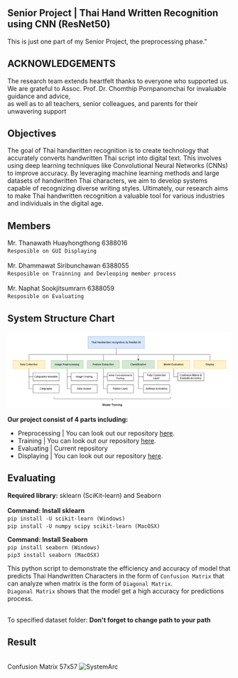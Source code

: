 ## Senior Project | Thai Hand Written Recognition using CNN (ResNet50)
This is just one part of my Senior Project, the preprocessing phase."

## ACKNOWLEDGEMENTS
The research team extends heartfelt thanks to everyone who supported us. 
<br> We are grateful to Assoc. Prof. Dr. Chomthip Pornpanomchai for invaluable guidance and advice, 
<br> as well as to all teachers, senior colleagues, and parents for their unwavering support

## Objectives
The goal of Thai handwritten recognition is to create technology that accurately converts handwritten Thai script into digital text. This involves using deep learning techniques like Convolutional Neural Networks (CNNs) to improve accuracy. By leveraging machine learning methods and large datasets of handwritten Thai characters, we aim to develop systems capable of recognizing diverse writing styles. Ultimately, our research aims to make Thai handwritten recognition a valuable tool for various industries and individuals in the digital age.

## Members
Mr. Thanawath 		Huayhongthong		6388016 
<br> `Resposible on GUI Displaying`
<br><br>
Mr. Dhammawat		Siribunchawan		6388055
<br> `Resposible on Trainning and Devleoping member process`
<br><br>
Mr. Naphat			Sookjitsumrarn		6388059
<br> `Resposible on Evaluating`

## System Structure Chart
<img src="System Structure Chart.png" alt="SystemArc"> <br>

**Our project consist of 4 parts including:** <br>
- Preprocessing |  You can look out our repository  [here](https://github.com/J1gsaww/SeniorProject_Part1_Data-Preprocessing.git). <br>
- Training | You can look out our repository  [here](https://github.com/J1gsaww/SeniorProject_Part2_Train_ThaiHandWritten-Recognition-with-ResNet-50.git). <br>
- Evaluating | Current repository <br>
- Displaying | You can look out our repository [here](https://github.com/J1gsaww/SeniorProject_SeniorProject_Part4_GUI-Demo.git). <br>

## Evaluating
**Required library:** sklearn (SciKit-learn) and Seaborn<br>
<br> **Command: Install sklearn** <br>`pip install -U scikit-learn (Windows)`
<br>`pip install -U numpy scipy scikit-learn (MacOSX)`

**Command: Install Seaborn** <br>`pip install seaborn (Windows)`
<br>`pip3 install seaborn (MacOSX)`

This python script to demonstrate the efficiency and accuracy of model that predicts Thai Handwritten Characters in the form of `Confusion Matrix` that can analyze when matrix is the form of `Diagonal Matrix`.
<br>`Diagonal Matrix` shows that the model get a high accuracy for predictions process.

<br>To specified dataset folder: **Don't forget to change path to your path**

## Result
<br>Confusion Matrix 57x57
<img src="Matrix57x57.png" alt="SystemArc"> <br>


